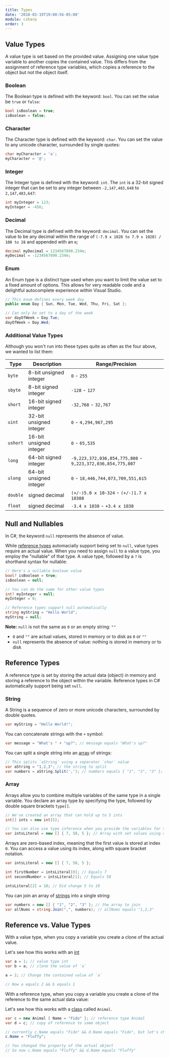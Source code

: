 ```yaml
---
title: Types
date: '2018-03-19T19:00:56-05:00'
module: csharp
order: 3
---
```


## Value Types

A value type is set based on the provided value. Assigning one value type variable to another copies the contained value. This differs from the assignment of reference type variables, which copies a reference to the object but not the object itself.

### Boolean

The Boolean type is defined with the keyword: `bool`. You can set the value be `true` or `false`:

```csharp
bool isBoolean = true;
isBoolean = false;
```

### Character

The Character type is defined with the keyword: `char`. You can set the value to any unicode character, surrounded by single quotes:

```csharp
char myCharacter = 'a';
myCharacter = '@';
```

### Integer

The Integer type is defined with the keyword: `int`. The `int` is a 32-bit signed integer that can be set to any integer between `-2,147,483,648` to `2,147,483,647`:

```csharp
int myInteger = 123;
myInteger = -456;
```

### Decimal

The Decimal type is defined with the keyword: `decimal`. You can set the value to be any decimal within the range of `(-7.9 x 1028 to 7.9 x 1028) / 100 to 28` and appended with an `m`;

```csharp
decimal myDecimal = 1234567890.234m;
myDecimal = -1234567890.234m;
```

### Enum

An Enum type is a distinct type used when you want to limit the value set to a fixed amount of options. This allows for very readable code and a delightful autocomplete experience within Visual Studio.

```csharp
// This enum defines every week day
public enum Day { Sun, Mon, Tue, Wed, Thu, Fri, Sat };

// Can only be set to a day of the week
var dayOfWeek = Day.Tue;
dayOfWeek = Day.Wed;
```

### Additional Value Types

Although you won't run into these types quite as often as the four above, we wanted to list them:

| Type     | Description             | Range/Precision                                            |
| -------- | ----------------------- | ---------------------------------------------------------- |
| `byte`   | 8-bit unsigned integer  | `0` - `255`                                                |
| `sbyte`  | 8-bit signed integer    | `-128` - `127`                                             |
| `short`  | 16-bit signed integer   | `-32,768` - `32,767`                                       |
| `uint`   | 32-bit unsigned integer | `0` - `4,294,967,295`                                      |
| `ushort` | 16-bit unsigned integer | `0` - `65,535`                                             |
| `long`   | 64-bit signed integer   | `-9,223,372,036,854,775,808` - `9,223,372,036,854,775,807` |
| `ulong`  | 64-bit unsigned integer | `0` - `18,446,744,073,709,551,615`                         |
| `double` | signed decimal          | `(+/-)5.0 x 10-324` - `(+/-)1.7 x 10308`                   |
| `float`  | signed decimal          | `-3.4 x 1038` - `+3.4 x 1038`                              |

## Null and Nullables

In C#, the keyword `null` represents the absence of value.

While [reference types](#reference-types) automacially support being set to `null`, value types require an actual value. When you need to assign `null` to a value type, you employ the "nullable" of that type. A value type, followed by a `?` is shorthand syntax for nullable:

```csharp
// Here's a nullable boolean value
bool? isBoolean = true;
isBoolean = null;

// You can do the same for other value types
int? myInteger = null;
myInteger = 0;

// Reference types support null automatically
string myString = "Hello World";
myString = null;
```

**Note:** `null` is not the same as `0` or an empty string: `""`

* `0` and `""` are actual values, stored in memory or to disk as `0` or `""`
* `null` represents the absence of value: nothing is stored in memory or to disk

## Reference Types

A reference type is set by storing the actual data (object) in memory and storing a reference to the object within the variable. Reference types in C# automatically support being set `null`.

### String

A String is a sequence of zero or more unicode characters, surrounded by double quotes.

```csharp
var myString = "Hello World!";
```

You can concatenate strings with the `+` symbol:

```csharp
var message = "What's " + "up?"; // message equals "What's up?"
```

You can split a single string into an [array](#array) of strings:

```csharp
// This splits `aString` using a separator `char` value
var aString = "1,2,3"; // the string to split
var numbers = aString.Split(','); // numbers equals { "1", "2", "3" };
```

### Array

Arrays allow you to combine multiple variables of the same type in a single variable. You declare an array type by specifying the type, followed by double square brackets `type[]`.

```csharp
// We've created an array that can hold up to 5 ints
int[] ints = new int[5];

// You can also use type inference when you provide the variables for the array to contain
var intsLiteral = new [] { 7, 58, 5 }; // Array with set values using curly bracket notation
```

Arrays are zero-based index, meaning that the first value is stored at index `0`. You can access a value using its index, along with square bracket notation.

```csharp
var intsLiteral = new [] { 7, 58, 5 };

int firstNumber = intsLiteral[0]; // Equals 7
int secondNumber = intsLiteral[1]; // Equals 58

intsLiteral[2] = 10; // Did change 5 to 10
```

You can join an array of [strings](#strings) into a single string:

```csharp
var numbers = new [] { "1", "2", "3" }; // the array to join
var allNums = string.Join(",", numbers); // allNums equals "1,2,3"
```

## Reference vs. Value Types

With a value type, when you copy a variable you create a clone of the actual value.

Let's see how this works with an [int](#integer)

```csharp
var a = 1; // value type int
var b = a; // clone the value of `a`

a = 2; // Change the contained value of `a`

// Now a equals 2 && b equals 1
```

With a reference type, when you copy a variable you create a clone of the reference to the same actual data value:

Let's see how this works with a [class](./classes) called `Animal`.

```csharp
var c = new Animal { Name = "Fido" }; // reference type Animal
var d = c; // copy of reference to same object

// currently c.Name equals "Fido" && d.Name equals "Fido", but let's change that:
c.Name = "Fluffy";

// You changed the property of the actual object
// So now c.Name equals "Fluffy" && d.Name equals "Fluffy"
```
